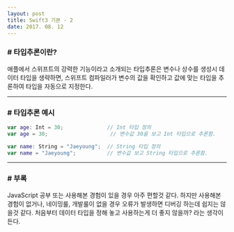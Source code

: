 ```yaml
---
layout: post
title: Swift3 기본 - 2
date: 2017. 08. 12
---
```


### # 타입추론이란?
애플에서 스위프트의 강력한 기능이라고 소개되는 타입추론은 변수나 상수를 생성시 데이터 타입을 생략하면, 스위프트 컴파일러가 변수의 값을 확인하고 값에 맞는 타입을 추론하여 타입을 자동으로 지정한다.

- - -

### # 타입추론 예시
```swift
var age: Int = 30;				// Int 타입 정의
var age = 30;					 // 변수값 30을 보고 Int 타입으로 추론함.

var name: String = "Jaeyoung";	// String 타입 정의
var name = "Jaeyoung";			// 변수값 보고 String 타입으로 추론함.
 ```

- - -

### # 부록
JavaScript 공부 또는 사용해본 경험이 있을 경우 아주 편할것 같다.
하지만 사용해본 경험이 없거나, 네이밍룰, 개발룰이 없을 경우 오류가 발생하면 디버깅 하는데 쉽지는 않을것 같다. 처음부터 데이터 타입을 정해 놓고 사용하는게 더 좋지 않을까? 라는 생각이 든다.
